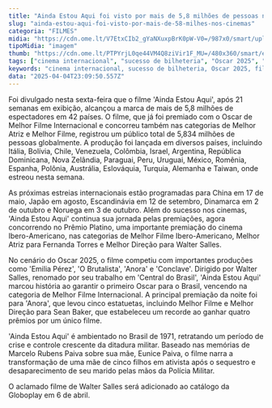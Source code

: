 ```yaml
---
title: "Ainda Estou Aqui foi visto por mais de 5,8 milhões de pessoas nos cinemas"
slug: "ainda-estou-aqui-foi-visto-por-mais-de-58-milhes-nos-cinemas"
categoria: "FILMES"
midia: "https://cdn.ome.lt/V7EtxCIb2_gYaNXuxpBrK0pW-V0=/987x0/smart/uploads/conteudo/fotos/Design_sem_nome_-_2025-04-04T200236.350.png"
tipoMidia: "imagem"
thumb: "https://cdn.ome.lt/PTPYrjL0qe44VM4Q8ziVir1F_MU=/480x360/smart/extras/conteudos/Design_sem_nome_-_2025-04-04T200236.350.png"
tags: ["cinema internacional", "sucesso de bilheteria", "Oscar 2025", "filme brasileiro", "Walter Salles", "premiação Platino", "filme histórico", "Globoplay"]
keywords: "cinema internacional, sucesso de bilheteria, Oscar 2025, filme brasileiro, Walter Salles, premiação Platino, filme histórico, Globoplay"
data: "2025-04-04T23:09:50.557Z"
---
```


Foi divulgado nesta sexta-feira que o filme 'Ainda Estou Aqui', após 21 semanas em exibição, alcançou a marca de mais de 5,8 milhões de espectadores em 42 países. O filme, que já foi premiado com o Oscar de Melhor Filme Internacional e concorreu também nas categorias de Melhor Atriz e Melhor Filme, registrou um público total de 5,834 milhões de pessoas globalmente. A produção foi lançada em diversos países, incluindo Itália, Bolívia, Chile, Venezuela, Colômbia, Israel, Argentina, República Dominicana, Nova Zelândia, Paraguai, Peru, Uruguai, México, Romênia, Espanha, Polônia, Austrália, Eslováquia, Turquia, Alemanha e Taiwan, onde estreou nesta semana.

As próximas estreias internacionais estão programadas para China em 17 de maio, Japão em agosto, Escandinávia em 12 de setembro, Dinamarca em 2 de outubro e Noruega em 3 de outubro. Além do sucesso nos cinemas, 'Ainda Estou Aqui' continua sua jornada pelas premiações, agora concorrendo no Prêmio Platino, uma importante premiação do cinema Ibero-Americano, nas categorias de Melhor Filme Ibero-Americano, Melhor Atriz para Fernanda Torres e Melhor Direção para Walter Salles.

No cenário do Oscar 2025, o filme competiu com importantes produções como 'Emilia Pérez', 'O Brutalista', 'Anora' e 'Conclave'. Dirigido por Walter Salles, renomado por seu trabalho em 'Central do Brasil', 'Ainda Estou Aqui' marcou história ao garantir o primeiro Oscar para o Brasil, vencendo na categoria de Melhor Filme Internacional. A principal premiação da noite foi para 'Anora', que levou cinco estatuetas, incluindo Melhor Filme e Melhor Direção para Sean Baker, que estabeleceu um recorde ao ganhar quatro prêmios por um único filme.

'Ainda Estou Aqui' é ambientado no Brasil de 1971, retratando um período de crise e controle crescente da ditadura militar. Baseado nas memórias de Marcelo Rubens Paiva sobre sua mãe, Eunice Paiva, o filme narra a transformação de uma mãe de cinco filhos em ativista após o sequestro e desaparecimento de seu marido pelas mãos da Polícia Militar.

O aclamado filme de Walter Salles será adicionado ao catálogo da Globoplay em 6 de abril.